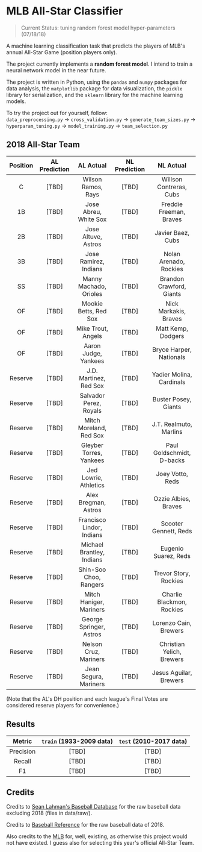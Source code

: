 # MLB All-Star Classifier

> Current Status: tuning random forest model hyper-parameters (07/18/18)

A machine learning classification task that predicts the players of MLB's annual All-Star Game (position players only).

The project currently implements a **random forest model**. I intend to train a neural network model in the near future.

The project is written in Python, using the `pandas` and `numpy` packages for data analysis, the `matplotlib` package for data visualization, the `pickle` library for serialization, and the `sklearn` library for the machine learning models.

To try the project out for yourself, follow: <br/>
 `data_preprocessing.py` &rarr; `cross_validation.py` &rarr; `generate_team_sizes.py` &rarr; `hyperparam_tuning.py` &rarr; `model_training.py` &rarr; `team_selection.py`

## 2018 All-Star Team

| Position | AL Prediction | AL Actual | NL Prediction | NL Actual |
| :------: | :-----------: | :-------: | :-----------: | :-------: |
| C |  [TBD] | Wilson Ramos, Rays |  [TBD] | Willson Contreras, Cubs |
| 1B |  [TBD] | Jose Abreu, White Sox |  [TBD] | Freddie Freeman, Braves |
| 2B |  [TBD] | Jose Altuve, Astros |  [TBD] | Javier Baez, Cubs |
| 3B |  [TBD] | Jose Ramirez, Indians |  [TBD] | Nolan Arenado, Rockies |
| SS |  [TBD] | Manny Machado, Orioles |  [TBD] | Brandon Crawford, Giants |
| OF |  [TBD] | Mookie Betts, Red Sox |  [TBD] | Nick Markakis, Braves |
| OF |  [TBD] | Mike Trout, Angels |  [TBD] | Matt Kemp, Dodgers |
| OF |  [TBD] | Aaron Judge, Yankees |  [TBD] | Bryce Harper, Nationals |
| Reserve |  [TBD] | J.D. Martinez, Red Sox |  [TBD] | Yadier Molina, Cardinals |
| Reserve |  [TBD] | Salvador Perez, Royals |  [TBD] | Buster Posey, Giants |
| Reserve |  [TBD] | Mitch Moreland, Red Sox |  [TBD] | J.T. Realmuto, Marlins |
| Reserve |  [TBD] | Gleyber Torres, Yankees |  [TBD] | Paul Goldschmidt, D-backs |
| Reserve |  [TBD] | Jed Lowrie, Athletics |  [TBD] | Joey Votto, Reds |
| Reserve |  [TBD] | Alex Bregman, Astros |  [TBD] | Ozzie Albies, Braves |
| Reserve |  [TBD] | Francisco Lindor, Indians |  [TBD] | Scooter Gennett, Reds |
| Reserve |  [TBD] | Michael Brantley, Indians |  [TBD] | Eugenio Suarez, Reds |
| Reserve |  [TBD] | Shin-Soo Choo, Rangers |  [TBD] | Trevor Story, Rockies |
| Reserve |  [TBD] | Mitch Haniger, Mariners |  [TBD] | Charlie Blackmon, Rockies |
| Reserve |  [TBD] | George Springer, Astros |  [TBD] | Lorenzo Cain, Brewers |
| Reserve |  [TBD] | Nelson Cruz, Mariners |  [TBD] | Christian Yelich, Brewers |
| Reserve |  [TBD] | Jean Segura, Mariners |  [TBD] | Jesus Aguilar, Brewers |

(Note that the AL's DH position and each league's Final Votes are considered reserve players for convenience.)

## Results

| Metric  | `train` (1933-2009 data) | `test` (2010-2017 data) |
| :----: | :-----------------: | :----------------: |
| Precision |  [TBD] |  [TBD] |
| Recall |  [TBD] |  [TBD] |
| F1 |  [TBD] |  [TBD] |

## Credits

Credits to [Sean Lahman's Baseball Database](http://www.seanlahman.com/baseball-archive/statistics/) for the raw baseball data excluding 2018 (files in data/raw/).

Credits to [Baseball Reference](https://www.baseball-reference.com) for the raw baseball data of 2018.

Also credits to the [MLB](https://www.mlb.com/) for, well, existing, as otherwise this project would not have existed. I guess also for selecting this year's official All-Star Team.
